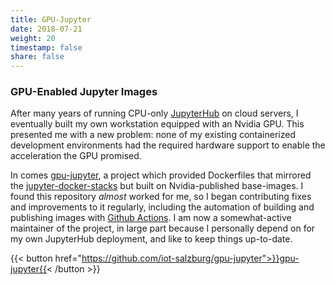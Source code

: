 ```yaml
---
title: GPU-Jupyter
date: 2018-07-21
weight: 20
timestamp: false
share: false
---
```


### GPU-Enabled Jupyter Images

After many years of running CPU-only [JupyterHub](./#containerized-jupyterhub) on cloud servers, I eventually built my own workstation equipped with an Nvidia GPU.
This presented me with a new problem: none of my existing containerized development environments had the required hardware support to enable the acceleration the GPU promised.

In comes [gpu-jupyter][gpus], a project which provided Dockerfiles that mirrored the [jupyter-docker-stacks][stacks] but built on Nvidia-published base-images.
I found this repository _almost_ worked for me, so I began contributing fixes and improvements to it regularly, including the automation of building and publishing images with [Github Actions][actions].
I am now a somewhat-active maintainer of the project, in large part because I personally depend on for my own JupyterHub deployment, and like to keep things up-to-date.

{{< button href="https://github.com/iot-salzburg/gpu-jupyter">}}gpu-jupyter{{< /button >}}


[gpus]: https://github.com/iot-salzburg/gpu-jupyter
[stacks]: https://github.com/jupyter/jupyter-docker-stacks
[actions]: https://github.com/features/actions